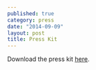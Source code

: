 ```yaml
---
published: true
category: press
date: "2014-09-09"
layout: post
title: Press Kit
---
```


Download the press kit <u><a href="http://www.rowhardnoexcuses.org/RHNEPressKit.pdf" target="_blank">here</a></u>.
